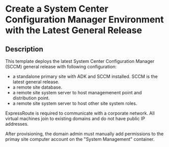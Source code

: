 # Create a System Center Configuration Manager Environment with the Latest General Release

## Description

This template deploys the latest System Center Configuration Manager (SCCM) general release with following configuration: 

* a standalone primary site with ADK and SCCM installed. SCCM is the latest general release. 
* a remote site database. 
* a remote site system server to host managemenent point and distribution point. 
* a remote site system server to host other site system roles. 

ExpressRoute is required to communicate with a corporate network. All virtual machines join to existing domains and do not have public IP addresses. 

After provisioning, the domain admin must manually add permissions to the primay site computer account on the "System Management" container. 
